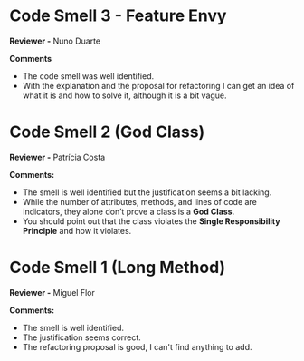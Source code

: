 # Code Smell 3 - Feature Envy

**Reviewer -** Nuno Duarte

**Comments**
- The code smell was well identified.
- With the explanation and the proposal for refactoring I can get an idea of what it is and how to solve it, although it is a bit vague.


# Code Smell 2 (God Class)

**Reviewer -** Patrícia Costa

**Comments:**

- The smell is well identified but the justification seems a bit lacking.
- While the number of attributes, methods, and lines of code are indicators, they alone don’t prove a class is a **God Class**.
- You should point out that the class violates the **Single Responsibility Principle** and how it violates.

# Code Smell 1 (Long Method)

**Reviewer -** Miguel Flor

**Comments:**

- The smell is well identified.
- The justification seems correct.
- The refactoring proposal is good, I can't find anything to add.

